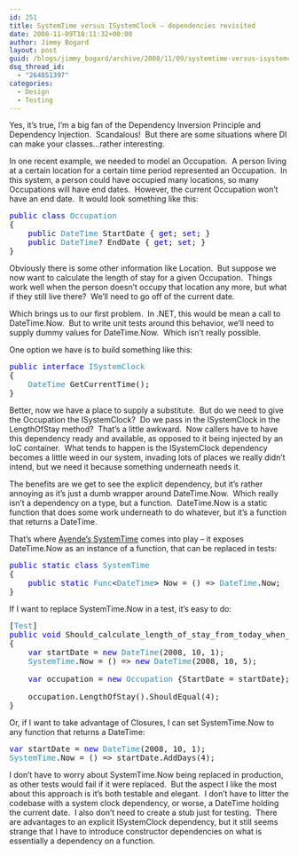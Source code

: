 ```yaml
---
id: 251
title: SystemTime versus ISystemClock – dependencies revisited
date: 2008-11-09T18:11:32+00:00
author: Jimmy Bogard
layout: post
guid: /blogs/jimmy_bogard/archive/2008/11/09/systemtime-versus-isystemclock-dependencies-revisited.aspx
dsq_thread_id:
  - "264851397"
categories:
  - Design
  - Testing
---
```

Yes, it’s true, I’m a big fan of the Dependency Inversion Principle and Dependency Injection.&#160; Scandalous!&#160; But there are some situations where DI can make your classes…rather interesting.

In one recent example, we needed to model an Occupation.&#160; A person living at a certain location for a certain time period represented an Occupation.&#160; In this system, a person could have occupied many locations, so many Occupations will have end dates.&#160; However, the current Occupation won’t have an end date.&#160; It would look something like this:

<pre><span style="color: blue">public class </span><span style="color: #2b91af">Occupation
</span>{
    <span style="color: blue">public </span><span style="color: #2b91af">DateTime </span>StartDate { <span style="color: blue">get</span>; <span style="color: blue">set</span>; }
    <span style="color: blue">public </span><span style="color: #2b91af">DateTime</span>? EndDate { <span style="color: blue">get</span>; <span style="color: blue">set</span>; }
}</pre>

[](http://11011.net/software/vspaste)

Obviously there is some other information like Location.&#160; But suppose we now want to calculate the length of stay for a given Occupation.&#160; Things work well when the person doesn’t occupy that location any more, but what if they still live there?&#160; We’ll need to go off of the current date.

Which brings us to our first problem.&#160; In .NET, this would be mean a call to DateTime.Now.&#160; But to write unit tests around this behavior, we’ll need to supply dummy values for DateTime.Now.&#160; Which isn’t really possible.

One option we have is to build something like this:

<pre><span style="color: blue">public interface </span><span style="color: #2b91af">ISystemClock
</span>{
    <span style="color: #2b91af">DateTime </span>GetCurrentTime();
}</pre>

[](http://11011.net/software/vspaste)

Better, now we have a place to supply a substitute.&#160; But do we need to give the Occupation the ISystemClock?&#160; Do we pass in the ISystemClock in the LengthOfStay method?&#160; That’s a little awkward.&#160; Now callers have to have this dependency ready and available, as opposed to it being injected by an IoC container.&#160; What tends to happen is the ISystemClock dependency becomes a little weed in our system, invading lots of places we really didn’t intend, but we need it because something underneath needs it.

The benefits are we get to see the explicit dependency, but it’s rather annoying as it’s just a dumb wrapper around DateTime.Now.&#160; Which really isn’t a dependency on a type, but a function.&#160; DateTime.Now is a static function that does some work underneath to do whatever, but it’s a function that returns a DateTime.

That’s where [Ayende’s SystemTime](http://ayende.com/Blog/archive/2008/07/07/Dealing-with-time-in-tests.aspx) comes into play – it exposes DateTime.Now as an instance of a function, that can be replaced in tests:

<pre><span style="color: blue">public static class </span><span style="color: #2b91af">SystemTime
</span>{
    <span style="color: blue">public static </span><span style="color: #2b91af">Func</span>&lt;<span style="color: #2b91af">DateTime</span>&gt; Now = () =&gt; <span style="color: #2b91af">DateTime</span>.Now;
}</pre>

[](http://11011.net/software/vspaste)

If I want to replace SystemTime.Now in a test, it’s easy to do:

<pre>[<span style="color: #2b91af">Test</span>]
<span style="color: blue">public void </span>Should_calculate_length_of_stay_from_today_when_still_occupied()
{
    <span style="color: blue">var </span>startDate = <span style="color: blue">new </span><span style="color: #2b91af">DateTime</span>(2008, 10, 1);
    <span style="color: #2b91af">SystemTime</span>.Now = () =&gt; <span style="color: blue">new </span><span style="color: #2b91af">DateTime</span>(2008, 10, 5);

    <span style="color: blue">var </span>occupation = <span style="color: blue">new </span><span style="color: #2b91af">Occupation </span>{StartDate = startDate};

    occupation.LengthOfStay().ShouldEqual(4);
}</pre>

[](http://11011.net/software/vspaste)

Or, if I want to take advantage of Closures, I can set SystemTime.Now to any function that returns a DateTime:

<pre><span style="color: blue">var </span>startDate = <span style="color: blue">new </span><span style="color: #2b91af">DateTime</span>(2008, 10, 1);
<span style="color: #2b91af">SystemTime</span>.Now = () =&gt; startDate.AddDays(4);</pre>

[](http://11011.net/software/vspaste)

I don’t have to worry about SystemTime.Now being replaced in production, as other tests would fail if it were replaced.&#160; But the aspect I like the most about this approach is it’s both testable and elegant.&#160; I don’t have to litter the codebase with a system clock dependency, or worse, a DateTime holding the current date.&#160; I also don’t need to create a stub just for testing.&#160; There are advantages to an explicit ISystemClock dependency, but it still seems strange that I have to introduce constructor dependencies on what is essentially a dependency on a function.